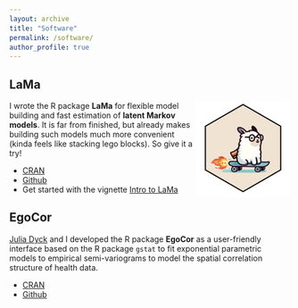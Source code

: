 ```yaml
---
layout: archive
title: "Software"
permalink: /software/
author_profile: true
---
```


## LaMa

<img src ="../images/Logo_LaMa.png" align = "right" width = "170"/>

I wrote the R package **LaMa** for flexible model building and fast estimation of **latent Markov models**. It is far from finished, but already makes building such models much more convenient (kinda feels like stacking lego blocks). So give it a try!

* <a href = "https://cran.r-project.org/web/packages/LaMa/index.html" target = "_blank">CRAN</a>
* <a href = "https://github.com/janoleko/LaMa" target = "_blank">Github</a>
* Get started with the vignette <a href = "https://janoleko.github.io/files/vignettes/LaMa/Intro_to_LaMa.pdf" target = "_blank">Intro to LaMa</a>

## EgoCor
<a href = "https://www.uni-bielefeld.de/fakultaeten/wirtschaftswissenschaften/lehrbereiche/stats/team/julia-dyck-(m.sc.)/" target="_blank">Julia Dyck</a> and I developed the R package **EgoCor** as a user-friendly interface based on the R package `gstat` to fit exponential parametric models to empirical semi-variograms to model the spatial correlation structure of health data.

* <a href = "https://cran.r-project.org/web/packages/EgoCor/index.html" target="_blank">CRAN</a>
* <a href = "" target = "_blank">Github</a>

